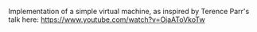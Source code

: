 Implementation of a simple virtual machine, as inspired by Terence Parr's talk here: https://www.youtube.com/watch?v=OjaAToVkoTw